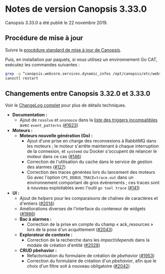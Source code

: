 # Notes de version Canopsis 3.33.0

Canopsis 3.33.0 a été publié le 22 novembre 2019.

## Procédure de mise à jour

Suivre la [procédure standard de mise à jour de Canopsis](../guide-administration/mise-a-jour/index.md).

Puis, en installation par paquets, si vous utilisez un environnement Go CAT, exécutez les commandes suivantes :

```sh
grep -q ^canopsis.webcore.services.dynamic_infos /opt/canopsis/etc/webserver.conf || echo "canopsis.webcore.services.dynamic_infos=1" >> /opt/canopsis/etc/webserver.conf
canoctl restart
```

## Changements entre Canopsis 3.32.0 et 3.33.0

Voir le [ChangeLog complet](https://git.canopsis.net/canopsis/canopsis/blob/develop/CHANGELOG.md) pour plus de détails techniques.

*  **Documentation :**
    *  Ajout de `resolve` et `unsnooze` dans la [liste des triggers incompatibles](../guide-administration/moteurs/moteur-action.md) avec `event_patterns` ([#1623](https://git.canopsis.net/canopsis/canopsis/issues/1623))
*  **Moteurs :**
    *  **Moteurs nouvelle génération (Go) :**
        *  Ajout d'une prise en charge des reconnexions à RabbitMQ dans les moteurs ; le moteur s'arrête maintenant à chaque interruption de la connexion, et `systemd` ou Docker s'occupent de relancer le moteur dans ce cas ([#146](https://git.canopsis.net/canopsis/go-engines/issues/146))
        *  Correction de l'utilisation du cache dans le service de gestion des alarmes ([#127](https://git.canopsis.net/canopsis/go-engines/issues/127))
        *  Correction des traces générées lors du lancement des moteurs Go avec l'option `CPS_DEBUG_TRACE=trace.out` dans un environnement comportant de gros évènements ; ces traces sont à nouveau exploitables avec l'outil `go tool trace` ([#141](https://git.canopsis.net/canopsis/go-engines/issues/141))
*  **UI :**
    *  Ajout de *helpers* pour les comparaisons de chaînes de caractères et d'entiers ([#2014](https://git.canopsis.net/canopsis/canopsis/issues/2014))
    *  Améliorations diverses de l'interface du conteneur de widgets ([#1966](https://git.canopsis.net/canopsis/canopsis/issues/1966))
    *  **Bac à alarmes :**
        *  Correction de la prise en compte du champ « ack\_resources » lors de la pose d'un acquittement ([#2043](https://git.canopsis.net/canopsis/canopsis/issues/2043))
    *  **Explorateur de contexte :**
        *  Correction de la recherche dans les *impact*/*depends* dans la modale de création d'entité ([#2028](https://git.canopsis.net/canopsis/canopsis/issues/2028))
    *  **CRUD pbehavior :**
        *  Refactorisation du formulaire de création de *pbehavior* ([#1953](https://git.canopsis.net/canopsis/canopsis/issues/1953))
        *  Correction du formulaire de création d'un *pbehavior*, afin que le choix d'un filtre soit à nouveau obligatoire ([#2042](https://git.canopsis.net/canopsis/canopsis/issues/2042))
